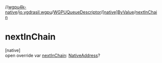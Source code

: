 //[wgpu4k-native](../../../../index.md)/[io.ygdrasil.wgpu](../../index.md)/[WGPUQueueDescriptor](../index.md)/[[native]ByValue](index.md)/[nextInChain](next-in-chain.md)

# nextInChain

[native]\
open override var [nextInChain](next-in-chain.md): [NativeAddress](../../../ffi/-native-address/index.md)?
